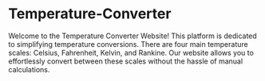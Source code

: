 # Temperature-Converter
Welcome to the Temperature Converter Website! This platform is dedicated to simplifying temperature conversions. There are four main temperature scales: Celsius, Fahrenheit, Kelvin, and Rankine. Our website allows you to effortlessly convert between these scales without the hassle of manual calculations.
